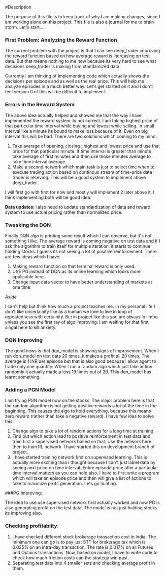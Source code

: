 

#Description

The purpose of this file is to keep track of why I am making changes, since I am working alone on this project. This file is also a journal for me to brain storm. 
Let's start...

### First Problem: Analyzing the Reward Function

The current problem with the project is that I can see deep_trader improving the reward function based on how average reward is increasing on test data. But that means nothing to me now because its very hard to see what decisions deep_trader is making from standardized data. 

Currently I am thinking of implementing code which actually shows the decisions per episode and as well as the real price. This will help me analyze episodes in a much better way. Let's get started on it and I don't feel version 0 of this will be difficult to implement. 

### Errors in the Reward System

The above idea actually helped and showed me that the way I have implemented the reward system its not correct. I am taking highest price of that particular time interval while buying and lowest while selling. In small interval like a minute its bound to make loss because of it. Even on big interval this will be bad. There are two solutions which coming to my mind:

1. Take average of opening, closing , highest and lowest price and use that price for that particular minute. If time interval is greater than minute take average of first minutes and then use those minutes average to take time interval average.
2. Make a second network which main task is just to select time when to execute trading action based on continous stream of time-price data trader is receving. This will be a good system to implement above deep_trader.

I will first go with first for now and mostly will implement 2 later above it. I think implementing both will be good idea.

__Data updates__: I also need to update standardization of data and reward system to use actual pricing rather than normalized price.

### Tweaking the DQN

Finally DQN algo is printing some result which I can observe, but it's not something I like. The average reward is coming negative on test data and if I ask the algorithm to train itself for multiple iteration, it starts to continue holding stocks. I guess its not seeing a lot of positive reinforcement. There are few ideas which I have: 

1. Making reward function so that terminal reward is only used.
2. USE PG instead of DQN as its online learning which looks more applicable here.
3. Change input data vector to have better understanding of markets at one time.

_Aside_

I can't help but think how much a project teaches me. In my personal life I don't like uncertainity like as a human we love to live in loop of repeatedness with certainity. But in project like this you are always in limbo unless you see the first ray of algo improving. I am waiting for that first singal here to kill anxiety. 

### DQN Improving

The good news is that dqn_model is showing signs of improvement. When I run dqn_model on test data 20 times, it makes a profit all 20 times. The average is 1 INR per episode but that is also good because I allow agent to trade only one quantity. When I run a random algo which just take action randomly it actually made a loss 19 times out of 20. This dqn_model has learnt something.

### Adding a PGN Model

I am trying PGN model now on the stocks. The major problem here is that the random algorithm is not getting positive rewards a lot of the time in the beginning. This causes the algo to hold everything, because this means zero reward (rather than take a negative reward). I have few idea to solve this:

1. Change algo to take a lot of random actions for a long time at training.
2. Find out which action lead to positive reinforcement in test data and train first a supervised network based on that. Use the network here then to train RL network.  I have started this on development branch of project.
3. I have started training network first on supervised learning. This is actually more exciting than i thought because I can't just lablel data by seeing next price on time interval. Entire episode price after a particular time interval matters as you can hold also. I have to first write a program which will take an episode price and then will give a list of actions to take to maximize profit generation. Lets go hunting.

###PG Improving:

The idea to use use supervised network first actually worked and now PG is also generating profit on the test data. The model is not just holding stocks its improving also.

### Checking profitablity:
1. I have checked different stock brokerage transaction cost in India. The minimum one can go is to pay just STT for brokerage tax which is 0.025% on an intra-day transaction. The rate is 0.017% on all Futures and Options transactions. Now, based on model, I have to write code to check how much friction costs can the strategy win past.
2. Separating test data into 4 smaller sets and checking average profit in them.